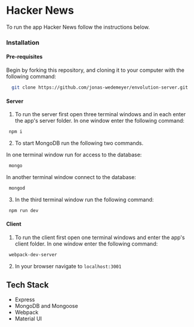 # Hacker News 

To run the app Hacker News follow the instructions below.

### Installation

#### Pre-requisites

Begin by forking this repository, and cloning it to your computer with the following command: 

 ```bash
   git clone https://github.com/jonas-wedemeyer/envolution-server.git
 ```

#### Server
1. To run the server first open three terminal windows and in each enter the app's server folder. In one window enter the following command: 

 ```bash 
  npm i
 ```

2. To start MongoDB run the following two commands. 

In one terminal window run for access to the database:

 ```bash 
  mongo
 ```
In another terminal window connect to the database: 
 ```bash 
  mongod
 ```

3. In the third terminal window run the following command:  
 ```bash 
  npm run dev
  ```

#### Client
1. To run the client first open one terminal windows and enter the app's client folder. In one window enter the following command: 

 ```bash 
  webpack-dev-server
 ```

2. In your browser navigate to `localhost:3001`

## Tech Stack

* Express
* MongoDB and Mongoose
* Webpack
* Material UI